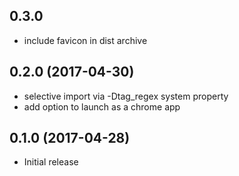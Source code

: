 ## 0.3.0

* include favicon in dist archive

## 0.2.0 (2017-04-30)

* selective import via -Dtag_regex system property
* add option to launch as a chrome app

## 0.1.0 (2017-04-28)

* Initial release


